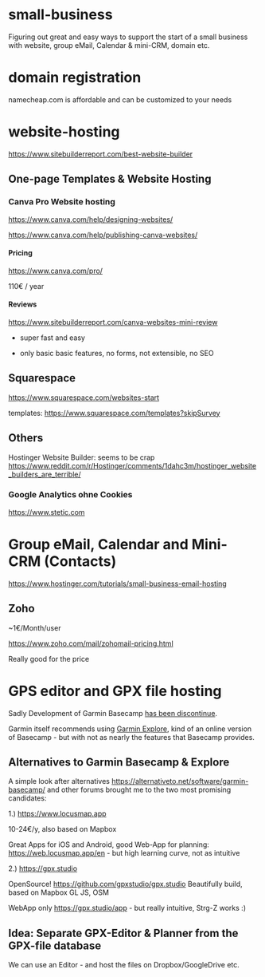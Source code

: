 # small-business
Figuring out great and easy ways to support the start of a small business with website, group eMail, Calendar & mini-CRM, domain etc.


# domain registration

namecheap.com is affordable and can be customized to your needs



# website-hosting

https://www.sitebuilderreport.com/best-website-builder

## One-page Templates & Website Hosting 

### Canva Pro Website hosting

https://www.canva.com/help/designing-websites/

https://www.canva.com/help/publishing-canva-websites/

#### Pricing

https://www.canva.com/pro/

110€ / year

#### Reviews

https://www.sitebuilderreport.com/canva-websites-mini-review

+ super fast and easy
- only basic basic features, no forms, not extensible, no SEO




## Squarespace

https://www.squarespace.com/websites-start

templates: https://www.squarespace.com/templates?skipSurvey


## Others

Hostinger Website Builder: seems to be crap https://www.reddit.com/r/Hostinger/comments/1dahc3m/hostinger_website_builders_are_terrible/

### Google Analytics ohne Cookies

https://www.stetic.com



# Group eMail, Calendar and Mini-CRM (Contacts)

https://www.hostinger.com/tutorials/small-business-email-hosting

## Zoho

~1€/Month/user

https://www.zoho.com/mail/zohomail-pricing.html

Really good for the price



# GPS editor and GPX file hosting

Sadly Development of Garmin Basecamp [has been discontinue](https://forums.garmin.com/de/apps-und-software/mac-windows-software/f/garmin-basecamp-windows/10766/basecamp-weiterentwicklung-gestoppt/62383).

Garmin itself recommends using [Garmin Explore](https://explore.garmin.com), kind of an online version of Basecamp - but with not as nearly the features that Basecamp provides.


## Alternatives to Garmin Basecamp & Explore

A simple look after alternatives https://alternativeto.net/software/garmin-basecamp/ and other forums brought me to the two most promising candidates:

1.) https://www.locusmap.app

10-24€/y, also based on Mapbox

Great Apps for iOS and Android, good Web-App for planning: https://web.locusmap.app/en - but high learning curve, not as intuitive 

2.) https://gpx.studio

OpenSource! https://github.com/gpxstudio/gpx.studio Beautifully build, based on Mapbox GL JS, OSM

WebApp only https://gpx.studio/app - but really intuitive, Strg-Z works :) 


## Idea: Separate GPX-Editor & Planner from the GPX-file database

We can use an Editor - and host the files on Dropbox/GoogleDrive etc.



